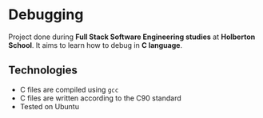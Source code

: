 # Debugging

Project done during **Full Stack Software Engineering studies** at **Holberton School**. It aims to learn how to debug in **C language**.

## Technologies
* C files are compiled using `gcc`
* C files are written according to the C90 standard
* Tested on Ubuntu 
